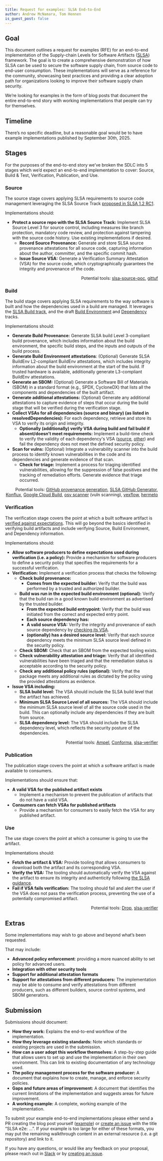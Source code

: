 ```yaml
---
title: Request for examples: SLSA End-to-End
author: Andrew McNamara, Tom Hennen
is_guest_post: false
---
```


## Goal

This document outlines a request for examples (RFE) for an end-to-end
implementation of the Supply-chain Levels for Software Artifacts
([SLSA](slsa.dev)) framework. The goal is to create a comprehensive
demonstration of how SLSA can be used to secure the software supply chain, from
source code to end-user consumption. These implementations will serve as a
reference for the community, showcasing best practices and providing a clear
adoption path for organizations looking to improve their software supply chain
security.

We’re looking for examples in the form of blog posts that document the entire
end-to-end story with working implementations that people can try for
themselves.

## Timeline

There’s no specific deadline, but a reasonable goal would be to have example
implementations published by September 30th, 2025.

## Stages

For the purposes of the end-to-end story we’ve broken the SDLC into 5 stages
which we’d expect an end-to-end implementation to cover: Source, Build & Test,
Verification, Publication, and Use.

### Source

The source stage covers applying SLSA requirements to source code management leveraging the
SLSA Source Track
[proposed in SLSA 1.2 RC1](/spec/v1.2-rc1/tracks##source-track).

Implementations should:

-   **Protect a source repo with the SLSA Source Track:** Implement SLSA Source
  Level 3 for source control, including measures like branch protection,
  mandatory code review, and protection against tampering with the source code
  history. Use existing implementations if desired.
    -   **Record Source Provenance:** Generate and store SLSA source provenance
    attestations for all source code, capturing information about the author,
    committer, and the specific commit hash.
    -   **Issue Source VSA:** Generate a Verification Summary Attestation (VSA) for the
    source code, which cryptographically guarantees the integrity and provenance
    of the code.

<p style="text-align: right">
Potential tools: <a href="https://github.com/slsa-framework/slsa-source-poc">slsa-source-poc</a>, <a href="https://gittuf.dev">gittuf</a></p>

### Build

The build stage covers applying SLSA requirements to the way software is
built and how the dependencies used in a build are managed. It leverages the
[SLSA Build track](/spec/v1.1/), and the draft
[Build Environment](/spec/draft/#build-environment-track) and
[Dependency](/spec/draft/#dependency-track) tracks.

Implementations should:

-   **Generate Build Provenance:** Generate SLSA build Level 3-compliant build
  provenance, which includes information about the build environment, the
  specific build steps, and the inputs and outputs of the build process.
-   **Generate Build Environment attestations**: (Optional) Generate SLSA BuildEnv
  L2-compliant BuildEnv attestations, which includes integrity information about
  the build environment at the start of the build. If trusted hardware is available,
  additionally generate L3-compliant BuildEnv attestations.
-   **Generate an SBOM:** (Optional) Generate a Software Bill of Materials (SBOM)
  in a standard format (e.g., SPDX, CycloneDX) that lists all the components and
  dependencies of the built artifact.
-   **Generate additional attestations:** (Optional) Generate any additional
  attestations to capture evidence of steps that occur during the
  build stage that will be verified during the verification stage.
-   **Collect VSAs for all dependencies (source and binary) (as listed in resolvedDependencies):** For each dependency,
  retrieve and store its VSA to verify its origin and integrity.
    -   **Optionally (additionally) verify VSA during build and fail build if
    absent/doesn’t meet requirements:** Implement a build-time check to
    verify the validity of each dependency's VSA ([source](/spec/v1.2-rc1/verifying-source#how-to-verify-slsa-a-source-revision), [other](https://slsa.dev/spec/v1.1/verification_summary#how-to-verify))
    and fail the dependency does not meet the defined security policy.
-   **Scan for vulns:** (Optional) Integrate a vulnerability scanner into the
  build process to identify known vulnerabilities in the code and its
  dependencies and generate evidence of that scan.
    -   **Check for triage:** Implement a process for triaging identified
    vulnerabilities, allowing for the suppression of false positives and the
    tracking of remediation efforts. Generate evidence that triage occurred.

<p style="text-align: right">
Potential tools: <a href="https://github.com/actions/attest-build-provenance">GitHub provenance generation</a>, <a href="https://github.com/slsa-framework/slsa-github-generator">SLSA GitHub Generator</a>, <a href="https://konflux-ci.dev">Konflux</a>, <a href="https://cloud.google.com/build/docs/securing-builds/generate-validate-build-provenance">Google Cloud Build</a>, <a href="https://github.com/google/osv-scanner">osv scanner</a> (vuln scanning), <a href="https://github.com/carabiner-dev/vexflow">vexflow</a>, <a href="https://hermetoproject.github.io/hermeto">hermeto</a></p>

### Verification

The verification stage covers the point at which a built software artifact is
[verified against expectations](/spec/draft/verifying-artifacts).
This will go beyond the basics identified in verifying build artifacts and
include verifying Source, Build Environment, and Dependency information.

Implementations should:

-   **Allow software producers to define expectations used during verification
  (i.e. a policy):** Provide a mechanism for software producers to define a
  security policy that specifies the requirements for a successful verification.
-   **Verification:** Implement a verification process that checks the following:
    -   **Check build provenance:**
        -   **Comes from the expected builder:** Verify that the build was performed
      by a trusted and authorized builder.
    -   **Build was run in the expected build environment (optional):** Verify that
      the build ran in a good known build environment as advertised by the trusted
      builder.
        -   **From the expected build entrypoint:** Verify that the build was
      initiated from the correct and expected entry point.
        -   **Each source dependency has:**
        -   **A valid source VSA:** Verify the integrity and provenance of each
        source dependency by
        [checking its VSA](/spec/v1.2-rc1/verifying-source#how-to-verify-slsa-a-source-revision).
        -   **(optionally) has a desired source level:** Verify that each source
        dependency meets the minimum SLSA source level defined in the security
        policy.
    -   **Check SBOM:** Check that an SBOM from the expected tooling exists.
    -   **Check vulnerability attestation and triage:** Verify that all identified
    vulnerabilities have been triaged and that the remediation status is
    acceptable according to the security policy.
    -   **Check any additional policy rules (optional):** Verify that the
      package meets any additional rules as dictated by the policy using
      the provided attestations as evidence.
-   **Issue VSA including:**
    -   **SLSA build level:** The VSA should include the SLSA build level that the
    artifact has achieved.
    -   **Minimum SLSA Source Level of all sources:** The VSA should include the
    minimum SLSA source level of all the source code used in the build. This can
    optionally include any dependencies if they are built from source.
    -   **SLSA dependency level:** The VSA should include the SLSA dependency level,
    which reflects the security posture of the dependencies.

<p style="text-align: right">
Potential tools: <a href="https://github.com/carabiner-dev/ampel">Ampel</a>, <a href="https://conforma.dev">Conforma</a>, <a href="https://github.com/slsa-framework/slsa-verifier">slsa-verifier</a></p>

### Publication

The publication stage covers the point at which a software artifact is made
available to consumers.

Implementations should ensure that:

-   **A valid VSA for the published artifact exists**
    -   Implement a mechanism to prevent the publication of artifacts that do not
    have a valid VSA.
-   **Consumers can fetch VSAs for published artifacts**
    -   Provide a mechanism for consumers to easily fetch the VSA for any published
    artifact.

### Use

The use stage covers the point at which a consumer is going to use the artifact.

Implementations should:

-   **Fetch the artifact & VSA:** Provide tooling that allows consumers to
  download both the artifact and its corresponding VSA.
-   **Verify the VSA:** The tooling should automatically verify the VSA against
  the artifact to ensure its integrity and authenticity following
  [the SLSA guidance](/spec/v1.1/verification_summary#how-to-verify).
-   **Fail if VSA fails verification:** The tooling should fail and alert the user
  if the VSA does not pass the verification process, preventing the use of a
  potentially compromised artifact.

<p style="text-align: right">
Potential tools: <a href="https://github.com/carabiner-dev/drop">Drop</a>, <a href="https://github.com/slsa-framework/slsa-verifier">slsa-verifier</a></p>

## Extras

Some implementations may wish to go above and beyond what’s been requested.

That may include:

-   **Advanced policy enforcement**: providing a more nuanced ability to set
  policy for advanced users.
-   **Integration with other security tools**
-   **Support for additional attestation formats**
-   **Support for attestations from different producers:** The implementation may
  be able to consume and verify attestations from different producers, such as
  different builders, source control systems, and SBOM generators.

## Submission

Submissions should document:

-   **How they work:** Explains the end-to-end workflow of the implementation.
-   **How they leverage existing standards:** Note which standards or existing
  projects are used in the submission.
-   **How can a user adopt this workflow themselves:** A step-by-step guide that
  allows users to set up and use the implementation in their own environment.
  This can link to existing documentation of any technology used.
-   **The policy management process for the software producer:** A document that
  explains how to create, manage, and enforce security policies.
-   **Gaps and future areas of improvement:** A document that identifies the
  current limitations of the implementation and suggests areas for future
  improvement.
-   **A working example:** A complete, working example of the implementation.

To submit your example end-to-end implementations please either send a PR
creating the blog post yourself
([example](https://github.com/slsa-framework/slsa/pull/1435)) or
[create an issue](https://github.com/slsa-framework/slsa/issues) with the title
“SLSA e2e: …”. If your example is too large for either of these formats,
you may put the remaining walkthrough content in an external resource
(i.e. a git repository) and link to it.

If you have any questions, or would like any feedback on your proposal, please
reach out in [Slack](https://slack.openssf.org/) or by
[creating an issue](https://github.com/slsa-framework/slsa/issues).
